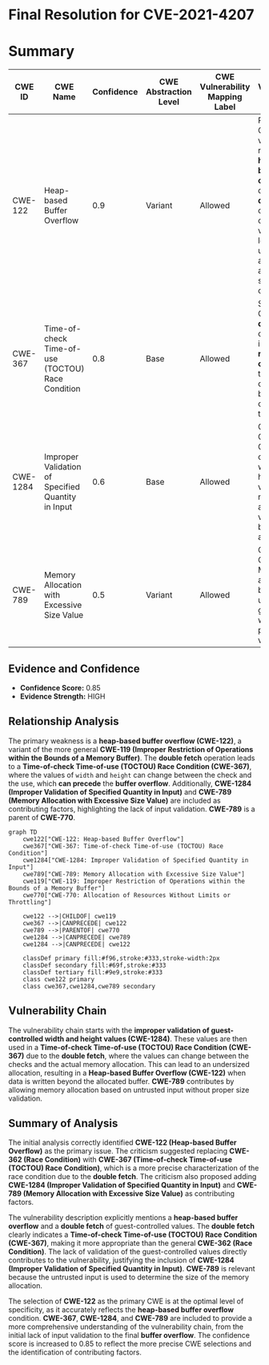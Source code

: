 # Final Resolution for CVE-2021-4207

# Summary
| CWE ID | CWE Name | Confidence | CWE Abstraction Level | CWE Vulnerability Mapping Label | CWE-Vulnerability Mapping Notes |
|---|---|---|---|---|---|
| CWE-122 | Heap-based Buffer Overflow | 0.9 | Variant | Allowed | Primary CWE: The vulnerability results in a **heap-based buffer overflow** due to a **double fetch** of guest-controlled values, leading to an undersized allocation and subsequent overflow. |
| CWE-367 | Time-of-check Time-of-use (TOCTOU) Race Condition | 0.8 | Base | Allowed | Secondary CWE: The **double fetch** operation introduces a **race condition**, as the values can change between the check and the use. |
| CWE-1284 | Improper Validation of Specified Quantity in Input | 0.6 | Base | Allowed | Contributing CWE: Guest-controlled width and height values are not adequately validated before allocation. |
| CWE-789 | Memory Allocation with Excessive Size Value | 0.5 | Variant | Allowed | Contributing CWE: Memory is allocated based on untrusted guest input without proper size validation. |

## Evidence and Confidence

*   **Confidence Score:** 0.85
*   **Evidence Strength:** HIGH

## Relationship Analysis
The primary weakness is a **heap-based buffer overflow (CWE-122)**, a variant of the more general **CWE-119 (Improper Restriction of Operations within the Bounds of a Memory Buffer)**. The **double fetch** operation leads to a **Time-of-check Time-of-use (TOCTOU) Race Condition (CWE-367)**, where the values of `width` and `height` can change between the check and the use, which **can precede** the **buffer overflow**. Additionally, **CWE-1284 (Improper Validation of Specified Quantity in Input)** and **CWE-789 (Memory Allocation with Excessive Size Value)** are included as contributing factors, highlighting the lack of input validation. **CWE-789** is a parent of **CWE-770**.

```mermaid
graph TD
    cwe122["CWE-122: Heap-based Buffer Overflow"]
    cwe367["CWE-367: Time-of-check Time-of-use (TOCTOU) Race Condition"]
    cwe1284["CWE-1284: Improper Validation of Specified Quantity in Input"]
    cwe789["CWE-789: Memory Allocation with Excessive Size Value"]
    cwe119["CWE-119: Improper Restriction of Operations within the Bounds of a Memory Buffer"]
    cwe770["CWE-770: Allocation of Resources Without Limits or Throttling"]

    cwe122 -->|CHILDOF| cwe119
    cwe367 -->|CANPRECEDE| cwe122
    cwe789 -->|PARENTOF| cwe770
    cwe1284 -->|CANPRECEDE| cwe789
    cwe1284 -->|CANPRECEDE| cwe122

    classDef primary fill:#f96,stroke:#333,stroke-width:2px
    classDef secondary fill:#69f,stroke:#333
    classDef tertiary fill:#9e9,stroke:#333
    class cwe122 primary
    class cwe367,cwe1284,cwe789 secondary
```

## Vulnerability Chain
The vulnerability chain starts with the **improper validation of guest-controlled width and height values (CWE-1284)**. These values are then used in a **Time-of-check Time-of-use (TOCTOU) Race Condition (CWE-367)** due to the **double fetch**, where the values can change between the checks and the actual memory allocation. This can lead to an undersized allocation, resulting in a **Heap-based Buffer Overflow (CWE-122)** when data is written beyond the allocated buffer. **CWE-789** contributes by allowing memory allocation based on untrusted input without proper size validation.

## Summary of Analysis
The initial analysis correctly identified **CWE-122 (Heap-based Buffer Overflow)** as the primary issue. The criticism suggested replacing **CWE-362 (Race Condition)** with **CWE-367 (Time-of-check Time-of-use (TOCTOU) Race Condition)**, which is a more precise characterization of the race condition due to the **double fetch**. The criticism also proposed adding **CWE-1284 (Improper Validation of Specified Quantity in Input)** and **CWE-789 (Memory Allocation with Excessive Size Value)** as contributing factors.

The vulnerability description explicitly mentions a **heap-based buffer overflow** and a **double fetch** of guest-controlled values. The **double fetch** clearly indicates a **Time-of-check Time-of-use (TOCTOU) Race Condition (CWE-367)**, making it more appropriate than the general **CWE-362 (Race Condition)**. The lack of validation of the guest-controlled values directly contributes to the vulnerability, justifying the inclusion of **CWE-1284 (Improper Validation of Specified Quantity in Input)**. **CWE-789** is relevant because the untrusted input is used to determine the size of the memory allocation.

The selection of **CWE-122** as the primary CWE is at the optimal level of specificity, as it accurately reflects the **heap-based buffer overflow** condition. **CWE-367**, **CWE-1284**, and **CWE-789** are included to provide a more comprehensive understanding of the vulnerability chain, from the initial lack of input validation to the final **buffer overflow**.
The confidence score is increased to 0.85 to reflect the more precise CWE selections and the identification of contributing factors.